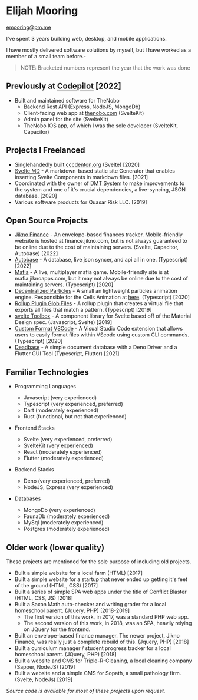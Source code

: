 # Elijah Mooring

emooring@pm.me

I've spent 3 years building web, desktop, and mobile applications.

I have mostly delivered software solutions by myself, but I have worked as a member of a small team before.-

> NOTE: Bracketed numbers represent the year that the work was done

## Previously at [Codepilot](https://www.codepilot.com/) [2022]

- Built and maintained software for TheNobo
  - Backend Rest API (Express, NodeJS, MongoDb)
  - Client-facing web app at [thenobo.com](https://thenobo.com) (SvelteKit)
  - Admin panel for the site (SvelteKit)
  - TheNobo IOS app, of which I was the sole developer (SvelteKit, Capacitor)

## Projects I Freelanced

- Singlehandedly built [cccdenton.org](https://cccdenton.org) (Svelte) [2020]
- [Svelte MD](https://github.com/gushogg-blake/svelte-md) - A markdown-based static site Generator that enables inserting Svelte Components in markdown files. [2021]
- Coordinated with the owner of [DMT System](https://dmt-system.com/) to make improvements to the system and one of it's crucial dependencies, a live-syncing, JSON database. [2020]
- Various software products for Quasar Risk LLC. [2019]

## Open Source Projects

- [Jikno Finance](https://github.com/Vehmloewff/jiknofinance) - An envelope-based finances tracker.  Mobile-friendly website is hosted at finance.jikno.com, but is not always guaranteed to be online due to the cost of maintaining servers.  (Svelte, Capacitor, Autobase) [2022]
- [Autobase](https://github.com/Vehmloewff/autobase) - A database, live json syncer, and api all in one. (Typescript) [2022]
- [Mafia](https://github.com/Vehmloewff/mafia) - A live, multiplayer mafia game.  Mobile-friendly site is at mafia.jiknoapps.com, but it may not always be online due to the cost of maintaining servers. (Typescript) [2020]
- [Decentralized Particles](https://github.com/Vehmloewff/decentralized-particles) - A small an lightweight particles animation engine.  Responsible for the Cells Animation at [here](sopath-site.vercel.app). (Typescript) [2020]
- [Rollup Plugin Glob Files](https://github.com/Vehmloewff/rollup-plugin-glob-files) - A rollup plugin that creates a virtual file that exports all files that match a pattern. (Typescript) [2019]
- [svelte Toolbox](https://github.com/svelte-toolbox/svelte-toolbox) - A component library for Svelte based off of the Material Design spec. (Javascript, Svelte) [2019]
- [Custom Format VSCode](https://github.com/Vehmloewff/custom-format) - A Visual Studio Code extension that allows users to easily format files within VScode using custom CLI commands. (Typescript) [2020]
- [Deadbase](https://github.com/jikno/deadbase) - A simple document database with a Deno Driver and a Flutter GUI Tool (Typescript, Flutter) [2021]

## Familiar Technologies

- Programming Languages
  - Javascript (very experienced)
  - Typescript (very experienced, preferred)
  - Dart (moderately experienced)
  - Rust (functional, but not that experienced)

- Frontend Stacks
  - Svelte (very experienced, preferred)
  - SvelteKit (very experienced)
  - React (moderately experienced)
  - Flutter (moderately experienced)

- Backend Stacks
  - Deno (very experienced, preferred)
  - NodeJS, Express (very experienced)

- Databases
  - MongoDb (very experienced)
  - FaunaDb (moderately experienced)
  - MySql (moderately experienced)
  - Postgres (moderately experienced)

## Older work (lower quality)

These projects are mentioned for the sole purpose of including old projects.

- Built a simple website for a local farm (HTML) [2017]
- Built a simple website for a startup that never ended up getting it's feet of the ground (HTML, CSS) [2017]
- Built a series of simple SPA web apps under the title of Conflict Blaster (HTML, CSS, JS) [2018]
- Built a Saxon Math auto-checker and writing grader for a local homeschool parent. (Jquery, PHP) [2018-2019]
  - The first version of this work, in 2017, was a standard PHP web app.
  - The second version of this work, in 2018, was an SPA, heavily relying on JQuery for the frontend.
- Built an envelope-based finance manager.  The newer project, Jikno Finance, was really just a complete rebuild of this.  (Jquery, PHP) [2018]
- Built a curriculum manager / student progress tracker for a local homeschool parent. (JQuery, PHP) [2018]
- Built a website and CMS for Triple-R-Cleaning, a local cleaning company (Sapper, NodeJS) [2019]
- Built a website and a simple CMS for Sopath, a small pathology firm. (Svelte, NodeJs) [2019]

*Source code is available for most of these projects upon request.*
